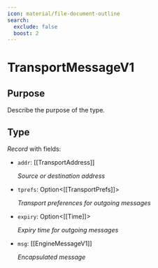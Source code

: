 ```yaml
---
icon: material/file-document-outline
search:
  exclude: false
  boost: 2
---
```


# TransportMessageV1

## Purpose

<!-- --8<-- [start:purpose] -->
Describe the purpose of the type.
<!-- --8<-- [end:purpose] -->

## Type

<!-- --8<-- [start:type] -->
<div class="type" markdown>

*Record* with fields:

- `addr`: [[TransportAddress]]

  *Source or destination address*

- `tprefs`: Option<[[TransportPrefs]]>

  *Transport preferences for outgoing messages*

- `expiry`: Option<[[Time]]>

  *Expiry time for outgoing messages*

- `msg`: [[EngineMessageV1]]

  *Encapsulated message*

</div>
<!-- --8<-- [end:type] -->

